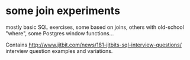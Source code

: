 some join experiments
======================

mostly basic SQL exercises, some based on joins, others with old-school
"where", some Postgres window functions...

Contains http://www.jitbit.com/news/181-jitbits-sql-interview-questions/
interview question examples and variations.
